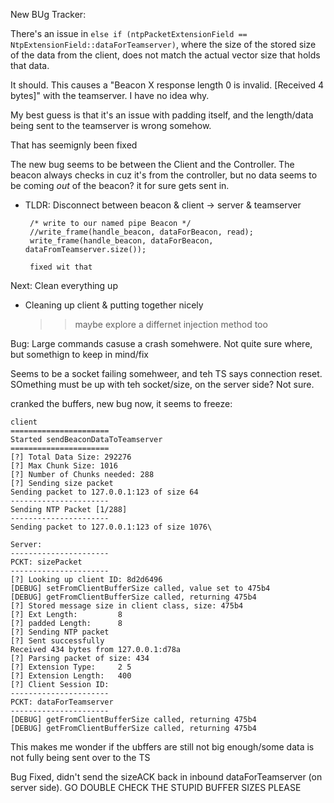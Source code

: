 New BUg Tracker:


There's an issue in `else if (ntpPacketExtensionField == NtpExtensionField::dataForTeamserver)`, where the size of the 
stored size of the data from the client, does not match the actual vector size that holds that data. 

It should. This causes a "Beacon X response length 0 is invalid. [Received 4 bytes]" with the teamserver. I have no idea why.

My best guess is that it's an issue with padding itself, and the length/data being sent to the teamserver is wrong somehow.

That has seemignly been fixed

The new bug seems to be between the Client and the Controller. The beacon always checks in cuz it's from the controller, but no data seems
to be coming *out* of the beacon? it for sure gets sent in. 
 - TLDR: Disconnect between beacon & client -> server & teamserver

 		/* write to our named pipe Beacon */
		//write_frame(handle_beacon, dataForBeacon, read);
		write_frame(handle_beacon, dataForBeacon, dataFromTeamserver.size());

        fixed wit that


Next: Clean everything up

 - Cleaning up client & putting together nicely
    >> maybe explore a differnet injection method too


Bug: Large commands casuse a crash somehwere. Not quite sure where, but somethign to keep in mind/fix

Seems to be a socket failing somehweer, and teh TS says connection reset. SOmething must be up with teh socket/size, on the server side? Not sure. 

cranked the buffers, new bug now, it seems to freeze:
```
client
======================
Started sendBeaconDataToTeamserver
======================
[?] Total Data Size: 292276
[?] Max Chunk Size: 1016
[?] Number of Chunks needed: 288
[?] Sending size packet
Sending packet to 127.0.0.1:123 of size 64
----------------------
Sending NTP Packet [1/288]
----------------------
Sending packet to 127.0.0.1:123 of size 1076\
```

```
Server:
----------------------
PCKT: sizePacket
----------------------
[?] Looking up client ID: 8d2d6496
[DEBUG] setFromClientBufferSize called, value set to 475b4
[DEBUG] getFromClientBufferSize called, returning 475b4
[?] Stored message size in client class, size: 475b4
[?] Ext Length:         8
[?] padded Length:      8
[?] Sending NTP packet
[?] Sent successfully
Received 434 bytes from 127.0.0.1:d78a
[?] Parsing packet of size: 434
[?] Extension Type:     2 5
[?] Extension Length:   400
[?] Client Session ID:
----------------------
PCKT: dataForTeamserver
----------------------
[DEBUG] getFromClientBufferSize called, returning 475b4
[DEBUG] getFromClientBufferSize called, returning 475b4
```

This makes me wonder if the ubffers are still not big enough/some data is not fully being sent over to the TS

Bug Fixed, didn't send the sizeACK back in inbound dataForTeamserver (on server side). GO DOUBLE CHECK THE STUPID BUFFER SIZES PLEASE